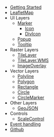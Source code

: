 * [Getting Started](getting-started)
* [LeafletMap](components/LeafletMap)
* UI Layers
    - [Marker](components/Marker)
        - [Icon](components/Icon)
        - [DivIcon](components/DivIcon)
    - [Popup](components/Popup)
    - [Tooltip](components/Tooltip)
* Raster Layers
    - [TileLayer](components/TileLayer)
    - [TileLayer.WMS](components/TileLayer-WMS)
    - [ImageOverlay](components/ImageOverlay)
* Vector Layers
    - [Polyline](components/Polyline)
    - [Polygon](components/Polygon)
    - [Rectangle](components/Rectangle)
    - [Circle](components/Circle)
    - [CircleMarker](components/CircleMarker)
* Other Layers
    - [GeoJSON](components/GeoJSON)
* Controls
    - [ScaleControl](components/ScaleControl)
* [Event handling](event-handling)
* [Github](https://github.com/ngyewch/svelte-leaflet)
